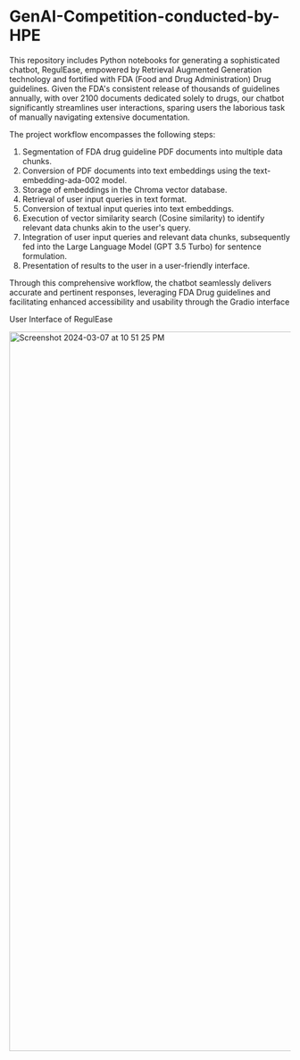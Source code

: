 # GenAI-Competition-conducted-by-HPE

This repository includes Python notebooks for generating a sophisticated chatbot, RegulEase, empowered by Retrieval Augmented Generation technology and fortified with FDA (Food and Drug Administration) Drug guidelines. Given the FDA's consistent release of thousands of guidelines annually, with over 2100 documents dedicated solely to drugs, our chatbot significantly streamlines user interactions, sparing users the laborious task of manually navigating extensive documentation.

The project workflow encompasses the following steps:
  1. Segmentation of FDA drug guideline PDF documents into multiple data chunks.
  2. Conversion of PDF documents into text embeddings using the text-embedding-ada-002 model.
  3. Storage of embeddings in the Chroma vector database.
  4. Retrieval of user input queries in text format.
  5. Conversion of textual input queries into text embeddings.
  6. Execution of vector similarity search (Cosine similarity) to identify relevant data chunks akin to the user's query.
  7. Integration of user input queries and relevant data chunks, subsequently fed into the Large Language Model (GPT 3.5 Turbo) for sentence formulation.
  8. Presentation of results to the user in a user-friendly interface.
     
Through this comprehensive workflow, the chatbot seamlessly delivers accurate and pertinent responses, leveraging FDA Drug guidelines and facilitating enhanced accessibility and usability through the Gradio interface

User Interface of RegulEase

<img width="1289" alt="Screenshot 2024-03-07 at 10 51 25 PM" src="https://github.com/riya-chougule/GenAI-Competition-conducted-by-HPE/assets/60813327/0f9b5297-d0bc-479e-a632-35039b26985c">
